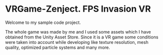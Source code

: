 # VRGame-Zenject. FPS Invasion VR
 
Welcome to my sample code project. 

The whole game was made by me and I used some assets which I have obtained from the Unity Asset Store.
Since it is a VR game some conditions were taken into account while developing like texture resolution, mesh quality, optimized particle systems and many more. 
